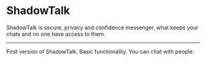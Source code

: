 # ShadowTalk
ShadowTalk is secure, privacy and confidence messenger, what keeps your chats and no one have access to them.

------------------------------------------------------------

First version of ShadowTalk. Basic functionality. You can chat with people.

